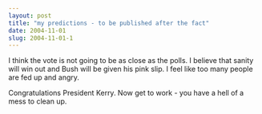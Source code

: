 ```yaml
---
layout: post
title: "my predictions - to be published after the fact"
date: 2004-11-01
slug: 2004-11-01-1
---
```


I think the vote is not going to be as close as the polls.  I believe that sanity will win out and Bush will be given his pink slip.  I feel like too many people are fed up and angry.  

Congratulations President Kerry.  Now get to work  - you have a hell of a mess to clean up.
